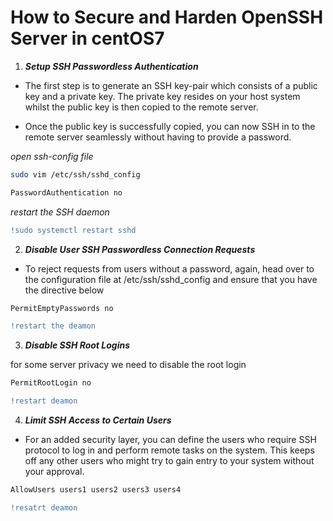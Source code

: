 # How to Secure and Harden OpenSSH Server in centOS7

1. **_Setup SSH Passwordless Authentication_**

- The first step is to generate an SSH key-pair which consists of a public key and a private key. The private key resides on your host system whilst the public key is then copied to the remote server.

- Once the public key is successfully copied, you can now SSH in to the remote server seamlessly without having to provide a password.

_open ssh-config file_

```bash
sudo vim /etc/ssh/sshd_config
```

```bash
PasswordAuthentication no
```

_restart the SSH daemon_

```diff
!sudo systemctl restart sshd
```

2. **_Disable User SSH Passwordless Connection Requests_**

- To reject requests from users without a password, again, head over to the configuration file at /etc/ssh/sshd_config and ensure that you have the directive below

```bash
PermitEmptyPasswords no
```

```diff
!restart the deamon
```

3. **_Disable SSH Root Logins_**

for some server privacy we need to disable the root login

```bash
PermitRootLogin no
```

```diff
!restart deamon
```

4. **_Limit SSH Access to Certain Users_**

- For an added security layer, you can define the users who require SSH protocol to log in and perform remote tasks on the system. This keeps off any other users who might try to gain entry to your system without your approval.

```bash
AllowUsers users1 users2 users3 users4
```

```diff
!resatrt deamon
```
